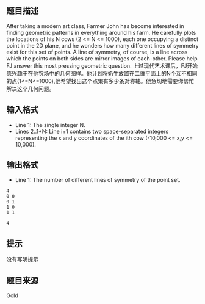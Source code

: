 


## 题目描述
After taking a modern art class, Farmer John has become interested in finding geometric patterns in everything around his farm. He carefully plots the locations of his N cows (2 <= N <= 1000), each one occupying a distinct point in the 2D plane, and he wonders how many different lines of symmetry exist for this set of points. A line of symmetry, of course, is a line across which the points on both sides are mirror images of each-other. Please help FJ answer this most pressing geometric question. 
上过现代艺术课后，FJ开始感兴趣于在他农场中的几何图样。他计划将奶牛放置在二维平面上的N个互不相同的点(1<=N<=1000),他希望找出这个点集有多少条对称轴。他急切地需要你帮忙解决这个几何问题。
## 输入格式
* Line 1: The single integer N. 
* Lines 2..1+N: Line i+1 contains two space-separated integers representing the x and y coordinates of the ith cow (-10,000 <= x,y <= 10,000). 
## 输出格式
* Line 1: The number of different lines of symmetry of the point set. 

```input1
4
0 0
0 1
1 0
1 1

```

```output1
4
```

## 提示
没有写明提示
## 题目来源
Gold


